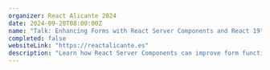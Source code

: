 ```yaml
---
organizer: React Alicante 2024
date: 2024-09-20T08:00:00Z
name: "Talk: Enhancing Forms with React Server Components and React 19"
completed: false
websiteLink: "https://reactalicante.es"
description: "Learn how React Server Components can improve form functionality, with insights on benefits like faster load times and streamlined server-side processing. Discover practical strategies for integrating RSC into forms to enhance user experience and simplify front-end complexities."
---
```

